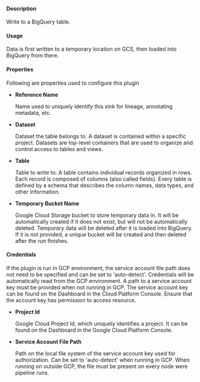 
#### **Description**

Write to a BigQuery table.

#### **Usage**

Data is first written to a temporary location on GCS, then loaded into BigQuery from there.

#### **Properties**

Following are properties used to configure this plugin

* **Reference Name**

  Name used to uniquely identify this sink for lineage, annotating metadata, etc.

* **Dataset**

  Dataset the table belongs to. A dataset is contained within a specific project.
Datasets are top-level containers that are used to organize and control access to tables and views.

* **Table**

  Table to write to. A table contains individual records organized in rows.
Each record is composed of columns (also called fields).
Every table is defined by a schema that describes the column names, data types, and other information.

* **Temporary Bucket Name**

  Google Cloud Storage bucket to store temporary data in.
It will be automatically created if it does not exist, but will not be automatically deleted.
Temporary data will be deleted after it is loaded into BigQuery. If it is not provided, a unique
bucket will be created and then deleted after the run finishes.


#### **Credentials**
If the plugin is run in GCP environment, the service account file path does not need to be
specified and can be set to 'auto-detect'. Credentials will be automatically read from the GCP environment.
A path to a service account key must be provided when not running in GCP. The service account
key can be found on the Dashboard in the Cloud Platform Console. Ensure that the account key has permission
to access resource.

* **Project Id**

  Google Cloud Project Id, which uniquely identifies a project.
It can be found on the Dashboard in the Google Cloud Platform Console.

* **Service Account File Path**

  Path on the local file system of the service account key used for
authorization. Can be set to 'auto-detect' when running in GCP. When running on outside GCP,
the file must be present on every node were pipeline runs.
